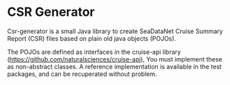 # CSR Generator

Csr-generator is a small Java library to create SeaDataNet Cruise Summary Report (CSR) files based on plain old java objects (POJOs).

The POJOs are defined as interfaces in the cruise-api library (https://github.com/naturalsciences/cruise-api),
You must implement these as non-abstract classes. A reference implementation is available in the test packages, and can be recuperated without problem.
